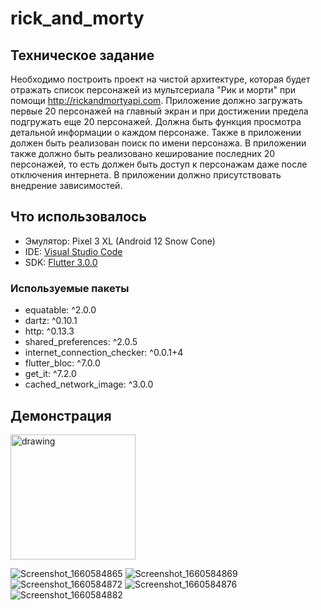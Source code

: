 # rick_and_morty

## Техническое задание
Необходимо построить проект на чистой архитектуре, которая будет отражать список персонажей из мультсериала "Рик и морти" при помощи http://rickandmortyapi.com. Приложение должно загружать первые 20 персонажей на главный экран и при достижении предела подгружать еще 20 персонажей. Должна быть функция просмотра детальной информации о каждом персонаже. Также в приложении должен быть реализован поиск по имени персонажа. В приложении также должно быть реализовано кеширование последних 20 персонажей, то есть должен быть доступ к персонажам даже после отключения интернета. В приложении должно присутствовать внедрение зависимостей. 


## Что использовалось

 - Эмулятор: Pixel 3 XL (Android 12 Snow Cone)
- IDE: [Visual Studio Code](https://visualstudio.microsoft.com/ru/vs/)
 - SDK: [Flutter 3.0.0](https://docs.flutter.dev/get-started/install/windows)

### Используемые пакеты

 - equatable: ^2.0.0
 - dartz: ^0.10.1
 - http: ^0.13.3
 - shared_preferences: ^2.0.5
 - internet_connection_checker: ^0.0.1+4
 - flutter_bloc: ^7.0.0
 - get_it: ^7.2.0
 - cached_network_image: ^3.0.0

## Демонстрация
<img src="https://user-images.githubusercontent.com/71566968/184686686-46cd72e8-9df6-407f-a5e9-34cb01dcc92f.png" alt="drawing" width="200"/>

![Screenshot_1660584865](https://user-images.githubusercontent.com/71566968/184686686-46cd72e8-9df6-407f-a5e9-34cb01dcc92f.png)
![Screenshot_1660584869](https://user-images.githubusercontent.com/71566968/184686712-d9e9568f-4616-47ba-87c5-14bc4805a3f7.png)
![Screenshot_1660584872](https://user-images.githubusercontent.com/71566968/184686718-32cac740-567a-4953-a611-8215f04d559a.png)
![Screenshot_1660584876](https://user-images.githubusercontent.com/71566968/184686722-c53e62dd-25c8-43de-acec-bef858906ff2.png)
![Screenshot_1660584882](https://user-images.githubusercontent.com/71566968/184686730-c9020076-4166-4b8b-8f41-bd25b128552d.png)
